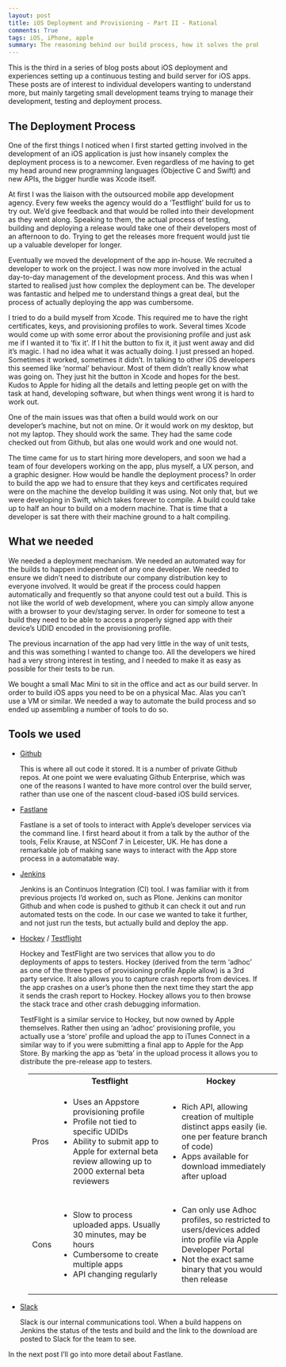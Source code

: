 ```yaml
---
layout: post
title: iOS Deployment and Provisioning - Part II - Rational
comments: True
tags: iOS, iPhone, apple
summary: The reasoning behind our build process, how it solves the problems of building and signing builds with a distributed team
---
```


<p class="message">
  This is the third in a series of blog posts about iOS deployment and experiences setting up a continuous testing and build server for iOS apps. These posts are of interest to individual developers wanting to understand more, but mainly targeting small development teams trying to manage their development, testing and deployment process.
</p>

## The Deployment Process

One of the first things I noticed when I first started getting involved in the development of an iOS application is just how insanely complex the deployment process is to a newcomer. Even regardless of me having to get my head around new programming languages (Objective C and Swift) and new APIs, the bigger hurdle was Xcode itself.

At first I was the liaison with the outsourced mobile app development agency. Every few weeks the agency would do a ‘Testflight’ build for us to try out. We’d give feedback and that would be rolled into their development as they went along. Speaking to them, the actual process of testing, building and deploying a release would take one of their developers most of an afternoon to do. Trying to get the releases more frequent would just tie up a valuable developer for longer.

Eventually we moved the development of the app in-house. We recruited a developer to work on the project. I was now more involved in the actual day-to-day management of the development process. And this was when I started to realised just how complex the deployment can be. The developer was fantastic and helped me to understand things a great deal, but the process of actually deploying the app was cumbersome. 

I tried to do a build myself from Xcode. This required me to have the right certificates, keys, and provisioning profiles to work. Several times Xcode would come up with some error about the provisioning profile and just ask me if I wanted it to ‘fix it’. If I hit the button to fix it, it just went away and did it’s magic. I had no idea what it was actually doing. I just pressed an hoped. Sometimes it worked, sometimes it didn’t. In talking to other iOS developers this seemed like ‘normal’ behaviour. Most of them didn’t really know what was going on. They just hit the button in Xcode and hopes for the best. Kudos to Apple for hiding all the details and letting people get on with the task at hand, developing software, but when things went wrong it is hard to work out.

One of the main issues was that often a build would work on our developer’s machine, but not on mine. Or it would work on my desktop, but not my laptop. They should work the same. They had the same code checked out from Github, but alas one would work and one would not.

The time came for us to start hiring more developers, and soon we had a team of four developers working on the app, plus myself, a UX person, and a graphic designer. How would be handle the deployment process? In order to build the app we had to ensure that they keys and certificates required were on the machine the develop building it was using. Not only that, but we were developing in Swift, which takes forever to compile. A build could take up to half an hour to build on a modern machine. That is time that a developer is sat there with their machine ground to a halt compiling.

## What we needed

We needed a deployment mechanism. We needed an automated way for the builds to happen independent of any one developer. We needed to ensure we didn’t need to distribute our company distribution key to everyone involved. It would be great if the process could happen automatically and frequently so that anyone could test out a build. This is not like the world of web development, where you can simply allow anyone with a browser to your dev/staging server. In order for someone to test a build they need to be able to access a properly signed app with their device’s UDID encoded in the provisioning profile.

The previous incarnation of the app had very little in the way of unit tests, and this was something I wanted to change too. All the developers we hired had a very strong interest in testing, and I needed to make it as easy as possible for their tests to be run.

We bought a small Mac Mini to sit in the office and act as our build server. In order to build iOS apps you need to be on a physical Mac. Alas you can’t use a VM or similar. We needed a way to automate the build process and so ended up assembling a number of tools to do so.

## Tools we used

- [Github](https://github.com/)

    This is where all out code it stored. It is a number of private Github repos. At one point we were evaluating Github Enterprise, which was one of the reasons I wanted to have more control over the build server, rather than use one of the nascent cloud-based iOS build services.

- [Fastlane](https://fastlane.tools/)

    Fastlane is a set of tools to interact with Apple’s developer services via the command line. I first heard about it from a talk by the author of the tools, Felix Krause, at NSConf 7 in Leicester, UK. He has done a remarkable job of making sane ways to interact with the App store process in a automatable way.

- [Jenkins](https://jenkins-ci.org/)

    Jenkins is an Continuos Integration (CI) tool. I was familiar with it from previous projects I’d worked on, such as Plone. Jenkins can monitor Github and when code is pushed to github it can check it out and run automated tests on the code. In our case we wanted to take it further, and not just run the tests, but actually build and deploy the app.

- [Hockey](http://hockeyapp.net/) / [Testflight](https://developer.apple.com/testflight/)

    Hockey and TestFlight are two services that allow you to do deployments of apps to testers. Hockey (derived from the term ‘adhoc’ as one of the three types of provisioning profile Apple allow) is a 3rd party service. It also allows you to capture crash reports from devices. If the app crashes on a user’s phone then the next time they start the app it sends the crash report to Hockey. Hockey allows you to then browse the stack trace and other crash debugging information.

    TestFlight is a similar service to Hockey, but now owned by Apple themselves. Rather then using an ‘adhoc’ provisioning profile, you actually use a ‘store’ profile and upload the app to iTunes Connect in a similar way to if you were submitting a final app to Apple for the App Store. By marking the app as ‘beta’ in the upload process it allows you to distribute the pre-release app to testers.


<table style="margin-left: 40px">
<tr><th></th><th>Testflight</th><th>Hockey</th></tr>
<tr><td>Pros</td><td>
<!-- Testflight pros -->
<ul>
<li>Uses an Appstore provisioning profile</li>
<li>Profile not tied to specific UDIDs</li>
<li>Ability to submit app to Apple for external beta review allowing up to 2000 external beta reviewers</li>
</ul>
</td>
<td>
<!-- Hockey pros -->
<ul>
<li>Rich API, allowing creation of multiple distinct apps easily (ie. one per feature branch of code)</li>
<li>Apps available for download immediately after upload</li>
</ul>
</td></tr>
<tr><td>Cons</td><td>
<!-- Testflight cons -->
<ul>
<li>Slow to process uploaded apps. Usually 30 minutes, may be hours</li>
<li>Cumbersome to create multiple apps</li>
<li>API changing regularly</li>
</ul>
</td>
<td>
<!-- Hockey cons -->
<ul>
<li>Can only use Adhoc profiles, so restricted to users/devices added into profile via Apple Developer Portal</li>
<li>Not the exact same binary that you would then release</li>
</ul>
</td></tr>


</table>


- [Slack](https://slack.com/)

    Slack is our internal communications tool. When a build happens on Jenkins the status of the tests and build and the link to the download are posted to Slack for the team to see.

In the next post I’ll go into more detail about Fastlane.